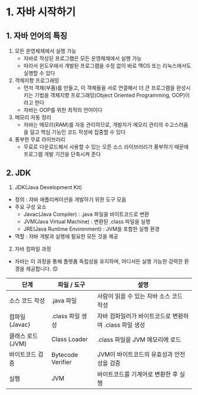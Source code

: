 # 1. 자바 시작하기

## 1. 자바 언어의 특징

1. 모든 운영체제에서 실행 가능 
    - 자바로 작성된 프로그램은 모든 운영체제에서 실행 가능
    - 따라서 윈도우에서 개발된 프로그램을 수정 없이 바로 맥OS 또는 리눅스에서도 실행할 수 있다
2. 객체지향 프로그래밍
    - 먼저 객체(부품)를 만들고, 이 객체들을 서로 연결해서 더 큰 프로그램을 완성시키는 기법을 객체지향 프로그래밍(Object Oriented Programming, OOP)이라고 한다
    - 자바는 OOP를 위한 최적의 언어이다
3. 메모리 자동 정리 
    - 자바는 메모리(RAM)를 자동 관리하므로, 개발자가 메모리 관리의 수고스러움을 덜고 핵심 기능인 코드 작성에 집중할 수 있다
4. 풍부한 무료 라이브러리
    - 무료로 다운로드해서 사용할 수 있는 오픈 소스 라이브러리가 풍부하기 때문에 프로그램 개발 기간을 단축시켜 준다


## 2. JDK

1. JDK(Java Development Kit)

- 정의 : 자바 애플리케이션을 개발하기 위한 도구 모음
- 주요 구성 요소
    - Javac(Java Compiler) : .java 파일을 바이트코드로 변환
    - JVM(Java Virtual Machine) : 변환된 .class 파일을 실행
    - JRE(Java Runtime Environment) : JVM을 포함한 실행 환경
- 역할 : 자바 개발과 실행에 필요한 모든 것을 제공

2. 자바 컴파일 과정

- 자바는 이 과정을 통해 플랫폼 독립성을 유지하며, 어디서든 실행 가능한 강력한 환경을 제공합니다. 😊

| 단계 | 파일 / 도구 | 설명 |
| ---- | ----------- | --- |
| 소스 코드 작성 | .java 파일 | 사람이 읽을 수 있는 자바 소스 코드 작성 |
| 컴파일(Javac) | .class 파일 생성 | 자바 컴파일러가 바이트코드로 변환하여 .class 파일 생성 |
| 클래스 로드(JVM) | Class Loader | .class 파일을 JVM 메모리에 로드 | 
| 바이트코드 검증 | Bytecode Verifier | JVM이 바이트코드의 유효성과 안전성을 검증 |
| 실행 | JVM | 바이트코드를 기계어로 변환한 후 실행

